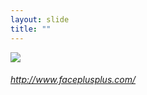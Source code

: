 ```yaml
---
layout: slide
title: ""
---
```




<section>
<a class="stretch" href="http://www.faceplusplus.com/"><img class="rotate-right" src="{{ site.baseurl }}/assets/images/face++.png"></a>
<h6 class="rotate-right"><a class="external" href="http://www.faceplusplus.com/">http://www.faceplusplus.com/</a></h6>
</section>